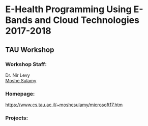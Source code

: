 # E-Health Programming Using E-Bands and Cloud Technologies 2017-2018
## TAU Workshop
### Workshop Staff:
Dr. Nir Levy  
[Moshe Sulamy](https://www.cs.tau.ac.il/~moshesulamy/)

### Homepage:
https://www.cs.tau.ac.il/~moshesulamy/microsoft17.htm

### Projects:
